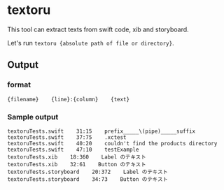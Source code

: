 # textoru

This tool can extract texts from swift code, xib and storyboard.

Let's run `textoru {absolute path of file or directory}`.

## Output

### format
```
{filename}    {line}:{column}    {text}
```

### Sample output
```
textoruTests.swift    31:15    prefix_____\(pipe)_____suffix
textoruTests.swift    37:75    .xctest
textoruTests.swift    40:20    couldn't find the products directory
textoruTests.swift    47:10    testExample
textoruTests.xib    18:360    Label のテキスト
textoruTests.xib    32:61    Button のテキスト
textoruTests.storyboard    20:372    Label のテキスト
textoruTests.storyboard    34:73    Button のテキスト
```
